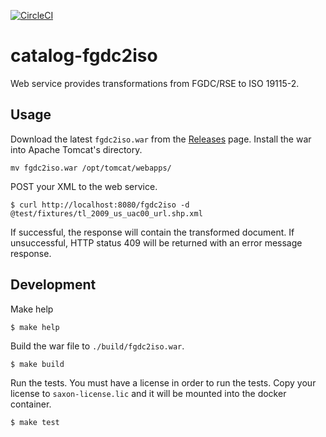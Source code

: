 [![CircleCI](https://circleci.com/gh/GSA/catalog-fgdc2iso.svg?style=svg)](https://circleci.com/gh/GSA/catalog-fgdc2iso)

# catalog-fgdc2iso

Web service provides transformations from FGDC/RSE to ISO 19115-2.


## Usage

Download the latest `fgdc2iso.war` from the [Releases](./releases) page. Install
the war into Apache Tomcat's directory.

    mv fgdc2iso.war /opt/tomcat/webapps/

POST your XML to the web service.

    $ curl http://localhost:8080/fgdc2iso -d @test/fixtures/tl_2009_us_uac00_url.shp.xml

If successful, the response will contain the transformed document. If
unsuccessful, HTTP status 409 will be returned with an error message response.


## Development

Make help

    $ make help

Build the war file to `./build/fgdc2iso.war`.

    $ make build

Run the tests. You must have a license in order to run the tests. Copy your
license to `saxon-license.lic` and it will be mounted into the docker container.

    $ make test
